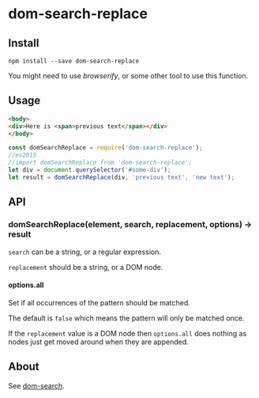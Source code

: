 dom-search-replace
==================

Install
-------

`npm install --save dom-search-replace`

You might need to use *browserify*, or some other tool to use this function.

Usage
-----

```html
<body>
<div>Here is <span>previous text</span></div>
</body>
```

```javascript
const domSearchReplace = require('dom-search-replace');
//es2015
//import domSearchReplace from 'dom-search-replace';
let div = document.querySelector('#some-div');
let result = domSearchReplace(div, 'previous text', 'new text');
```

API
---

### domSearchReplace(element, search, replacement, options) -> result

`search` can be a string, or a regular expression.

`replacement` should be a string, or a DOM node.

#### options.all

Set if all occurrences of the pattern should be matched.

The default is `false` which means the pattern will only be matched once.

If the `replacement` value is a DOM node then `options.all` does nothing as nodes just get moved around when they are appended.

About
-----

See [dom-search](https://github.com/hollowdoor/dom_search).
